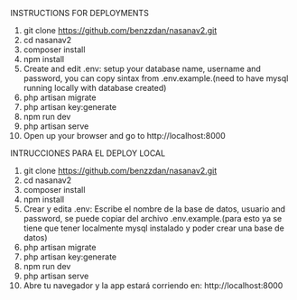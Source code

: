 INSTRUCTIONS FOR DEPLOYMENTS

1. git clone https://github.com/benzzdan/nasanav2.git
2. cd nasanav2
3. composer install
4. npm install
5. Create and edit .env: 
    setup your database name, username and password, you can copy sintax from .env.example.(need to have mysql running locally with database created)
6. php artisan migrate
7. php artisan key:generate
8. npm run dev
9. php artisan serve
10. Open up your browser and go to http://localhost:8000


INTRUCCIONES PARA EL DEPLOY LOCAL

1. git clone https://github.com/benzzdan/nasanav2.git
2. cd nasanav2
3. composer install
4. npm install
5. Crear y edita .env: 
    Escribe el nombre de la base de datos, usuario and password, se puede copiar del archivo .env.example.(para esto ya se tiene que tener localmente mysql instalado y poder crear una base de datos)
6. php artisan migrate
7. php artisan key:generate
8. npm run dev
9. php artisan serve
10. Abre tu navegador y la app estará corriendo en: http://localhost:8000
